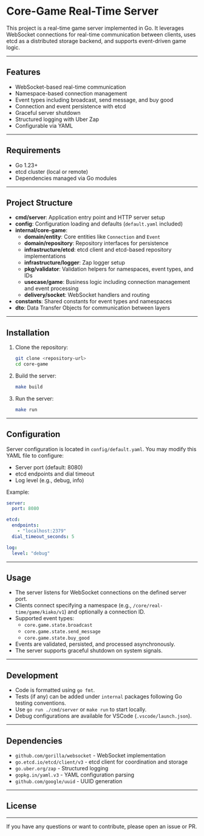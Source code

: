 # Core-Game Real-Time Server

This project is a real-time game server implemented in Go. It leverages WebSocket connections for real-time communication between clients, uses etcd as a distributed storage backend, and supports event-driven game logic.

***

## Features

- WebSocket-based real-time communication
- Namespace-based connection management
- Event types including broadcast, send message, and buy good
- Connection and event persistence with etcd
- Graceful server shutdown
- Structured logging with Uber Zap
- Configurable via YAML

***

## Requirements

- Go 1.23+
- etcd cluster (local or remote)
- Dependencies managed via Go modules

***

## Project Structure

- **cmd/server**: Application entry point and HTTP server setup
- **config**: Configuration loading and defaults (`default.yaml` included)
- **internal/core-game**:
  - **domain/entity**: Core entities like `Connection` and `Event`
  - **domain/repository**: Repository interfaces for persistence
  - **infrastructure/etcd**: etcd client and etcd-based repository implementations
  - **infrastructure/logger**: Zap logger setup
  - **pkg/validator**: Validation helpers for namespaces, event types, and IDs
  - **usecase/game**: Business logic including connection management and event processing
  - **delivery/socket**: WebSocket handlers and routing
- **constants**: Shared constants for event types and namespaces
- **dto**: Data Transfer Objects for communication between layers

***

## Installation

1. Clone the repository:
   ```bash
   git clone <repository-url>
   cd core-game
   ```

2. Build the server:
   ```bash
   make build
   ```

3. Run the server:
   ```bash
   make run
   ```

***

## Configuration

Server configuration is located in `config/default.yaml`. You may modify this YAML file to configure:

- Server port (default: 8080)
- etcd endpoints and dial timeout
- Log level (e.g., debug, info)

Example:

```yaml
server:
  port: 8080

etcd:
  endpoints:
    - "localhost:2379"
  dial_timeout_seconds: 5

log:
  level: "debug"
```

***

## Usage

- The server listens for WebSocket connections on the defined server port.
- Clients connect specifying a namespace (e.g., `/core/real-time/game/kiako/v1`) and optionally a connection ID.
- Supported event types:
  - `core.game.state.broadcast`
  - `core.game.state.send_message`
  - `core.game.state.buy_good`
- Events are validated, persisted, and processed asynchronously.
- The server supports graceful shutdown on system signals.

***

## Development

- Code is formatted using `go fmt`.
- Tests (if any) can be added under `internal` packages following Go testing conventions.
- Use `go run ./cmd/server` or `make run` to start locally.
- Debug configurations are available for VSCode (`.vscode/launch.json`).

***

## Dependencies

- `github.com/gorilla/websocket` - WebSocket implementation
- `go.etcd.io/etcd/client/v3` - etcd client for coordination and storage
- `go.uber.org/zap` - Structured logging
- `gopkg.in/yaml.v3` - YAML configuration parsing
- `github.com/google/uuid` - UUID generation

***

## License


***

If you have any questions or want to contribute, please open an issue or PR.